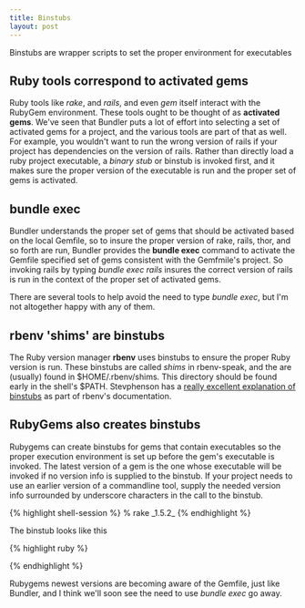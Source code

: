 ```yaml
---
title: Binstubs
layout: post
---
```


<div class="message">
Binstubs are wrapper scripts to set the proper environment for executables
</div>

## Ruby tools correspond to activated gems

Ruby tools like *rake*, and *rails*, and even *gem* itself interact with the RubyGem environment. These
tools ought to be thought of as **activated gems**. We've seen that Bundler puts a lot of effort into 
selecting a set of activated gems for a project, and the various tools are part of that as well. For example,
you wouldn't want to run the wrong version of rails if your project has dependencies on the version of rails.
Rather than directly load a ruby project executable, a *binary stub* or binstub is invoked first, and it makes
sure the proper version of the executable is run and the proper set of gems is activated.

## bundle exec

Bundler understands the proper set of gems that should be activated based on the local Gemfile, so to insure
the proper version of rake, rails, thor, and so forth are run, Bundler provides the **bundle exec** command
to activate the Gemfile specified set of gems consistent with the Gemfmile's project. So invoking rails by
typing *bundle exec rails* insures the correct version of rails is run in the context of the proper set
of activated gems.

There are several tools to help avoid the need to type *bundle exec*, but I'm not altogether happy with
any of them.

## rbenv 'shims' are binstubs

The Ruby version manager **rbenv** uses binstubs to ensure the proper Ruby version is run. These binstubs
are called *shims* in rbenv-speak, and the are (usually) found in $HOME/.rbenv/shims. This directory
should be found early in the shell's $PATH. Stevphenson has a 
[really excellent explanation of binstubs](https://github.com/sstephenson/rbenv/wiki/Understanding-binstubs)
as part of rbenv's documentation.

## RubyGems also creates binstubs

Rubygems can create binstubs for gems that contain executables so the proper execution environment is set up
before the gem's executable is invoked. The latest version of a gem is the one
whose executable will be invoked if no version info is supplied to the binstub. If your project needs
to use an earlier version of a commandline tool, supply the needed version info surrounded by underscore
characters in the call to the binstub.

{% highlight shell-session %}
% rake \_1.5.2\_
{% endhighlight %}

The binstub looks like this

{% highlight ruby %}

{% endhighlight %}

Rubygems newest versions are becoming aware of the Gemfile, just like Bundler, and I think we'll
soon see the need to use *bundle exec* go away.
